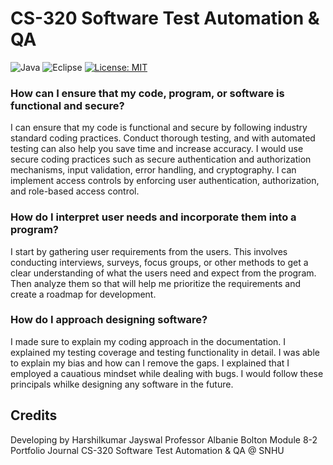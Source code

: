 
#  **CS-320 Software Test Automation & QA**


![Java](https://img.shields.io/badge/java-%23ED8B00.svg?style=for-the-badge&logo=openjdk&logoColor=white) ![Eclipse](https://img.shields.io/badge/Eclipse-FE7A16.svg?style=for-the-badge&logo=Eclipse&logoColor=white) [![License: MIT](https://img.shields.io/badge/License-MIT-yellow.svg)](https://opensource.org/licenses/MIT)


### How can I ensure that my code, program, or software is functional and secure?
I can ensure that my code is functional and secure by following industry standard coding practices. Conduct thorough testing, and with automated testing can also help you save time and increase accuracy. I would use secure coding practices such as secure authentication and authorization mechanisms, input validation, error handling, and cryptography. I can implement access controls by enforcing user authentication, authorization, and role-based access control.

### How do I interpret user needs and incorporate them into a program?
I start by gathering user requirements from the users. This involves conducting interviews, surveys, focus groups, or other methods to get a clear understanding of what the users need and expect from the program. Then analyze them so that will help me prioritize the requirements and create a roadmap for development.

### How do I approach designing software?
I made sure to explain my coding approach in the documentation. I explained my testing coverage and testing functionality in detail. I was able to explain my bias and how can I remove the gaps. I explained that I employed a cauatious mindset while dealing with bugs. I would follow these principals whilke designing any software in the future.


## Credits
Developing by Harshilkumar Jayswal
Professor Albanie Bolton
Module 8-2 Portfolio Journal 
CS-320 Software Test Automation & QA @ SNHU
